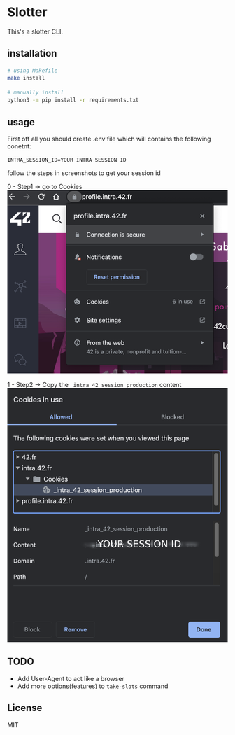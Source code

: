 # Slotter
This's a slotter CLI.

## installation

```bash
# using Makefile
make install

# manually install 
python3 -m pip install -r requirements.txt
```

## usage
First off all you should create .env file which will contains the following conetnt:
```
INTRA_SESSION_ID=YOUR INTRA SESSION ID
```
follow the steps in screenshots to get your session id

0 - Step1 -> go to Cookies
<img src="./assets/step_1.png" alt="Step 1"/>

1 - Step2 -> Copy the `_intra_42_session_production` content
<img src="./assets/step_2.png" alt="Step 2"/>

## TODO

- Add User-Agent to act like a browser
- Add more options(features) to `take-slots` command

## License
MIT